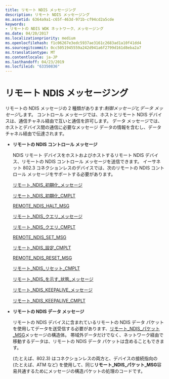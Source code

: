 ```yaml
---
title: リモート NDIS メッセージング
description: リモート NDIS メッセージング
ms.assetid: 6364a9a1-c65f-463d-971b-cf94cd2a5cde
keywords:
- リモートの NDIS WDK ネットワーク、メッセージング
ms.date: 04/20/2017
ms.localizationpriority: medium
ms.openlocfilehash: f1c06267e3edc5937ae3161c2683ad1a10f41dd4
ms.sourcegitcommit: 0cc5051945559a242d941a6f2799d161d8eba2a7
ms.translationtype: MT
ms.contentlocale: ja-JP
ms.lasthandoff: 04/23/2019
ms.locfileid: "63350836"
---
```

# <a name="remote-ndis-messaging"></a>リモート NDIS メッセージング





リモートの NDIS メッセージの 2 種類があります:*制御メッセージ*と*データ メッセージ*します。 コントロール メッセージでは、ホストとリモート NDIS デバイスは、通信チャネル経由で互いと通信を許可します。 データ メッセージでは、ホストとデバイス間の通信に必要なメッセージ データの情報を含むし、データ チャネル経由で伝達されます。

-   **リモートの NDIS コントロール メッセージ**

    NDIS リモート デバイスをホストおよびホストするリモート NDIS デバイス、リモートの NDIS コントロール メッセージを送信できます。 イーサネット 802.3 コネクションレスのデバイスでは、次のリモートの NDIS コントロール メッセージをサポートする必要があります。

    [リモート\_NDIS\_初期化\_メッセージ](https://msdn.microsoft.com/library/windows/hardware/ff570624)

    [リモート\_NDIS\_初期化\_CMPLT](https://msdn.microsoft.com/library/windows/hardware/ff570621)

    [REMOTE\_NDIS\_HALT\_MSG](https://msdn.microsoft.com/library/windows/hardware/ff570613)

    [リモート\_NDIS\_クエリ\_メッセージ](https://msdn.microsoft.com/library/windows/hardware/ff570641)

    [リモート\_NDIS\_クエリ\_CMPLT](https://msdn.microsoft.com/library/windows/hardware/ff570638)

    [REMOTE\_NDIS\_SET\_MSG](https://msdn.microsoft.com/library/windows/hardware/ff570654)

    [リモート\_NDIS\_設定\_CMPLT](https://msdn.microsoft.com/library/windows/hardware/ff570651)

    [REMOTE\_NDIS\_RESET\_MSG](https://msdn.microsoft.com/library/windows/hardware/ff570648)

    [リモート\_NDIS\_リセット\_CMPLT](https://msdn.microsoft.com/library/windows/hardware/ff570645)

    [リモート\_NDIS\_を示す\_状態\_メッセージ](https://msdn.microsoft.com/library/windows/hardware/ff570617)

    [リモート\_NDIS\_KEEPALIVE\_メッセージ](https://msdn.microsoft.com/library/windows/hardware/ff570629)

    [リモート\_NDIS\_KEEPALIVE\_CMPLT](https://msdn.microsoft.com/library/windows/hardware/ff570626)

-   **リモートの NDIS データ メッセージ**

    リモートの NDIS デバイスに含まれているリモートの NDIS データ パケットを使用してデータを送受信する必要があります、[リモート\_NDIS\_パケット\_MSG](https://msdn.microsoft.com/library/windows/hardware/ff570635)メッセージの構造体。 帯域外データだけでなく、ネットワーク経由で移動するデータは、リモートの NDIS データ パケットは含めることもできます。

    (たとえば、802.3) はコネクションレスの両方と、デバイスの接続指向の (たとえば、ATM など) を使用して、同じ**リモート\_NDIS\_パケット\_MSG**容易共通するためにメッセージの構造パケットの処理のコードです。

 

 





